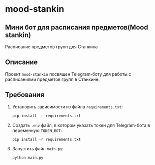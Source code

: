 # mood-stankin

## Мини бот для расписания предметов(Mood stankin)
Расписание предметов групп для Станкина

## Описание
Проект `mood-stankin` посвящен Telegram-боту для работы с расписаниями предметов групп в Станкине.

## Требования
1. Установить зависимости из файла `requirements.txt`:
   ```bash
   pip install -r requirements.txt
2. Создать `.env` файл, в котором указать токен для Telegram-бота в переменную `TOKEN_BOT`:
   ```makefile
   pip install -r requirements.txt
3. Запустить файл `main.py`:
   ```bash
   python main.py
